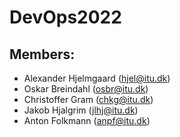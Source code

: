 # DevOps2022

## Members:
  - Alexander Hjelmgaard (hjel@itu.dk)
  - Oskar Breindahl (osbr@itu.dk)
  - Christoffer Gram (chkg@itu.dk)
  - Jakob Hjalgrim (jlhj@itu.dk)
  - Anton Folkmann (anpf@itu.dk)
